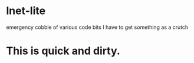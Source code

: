 # lnet-lite
emergency cobble of various code bits I have to get something as a crutch

# This is quick and dirty.
